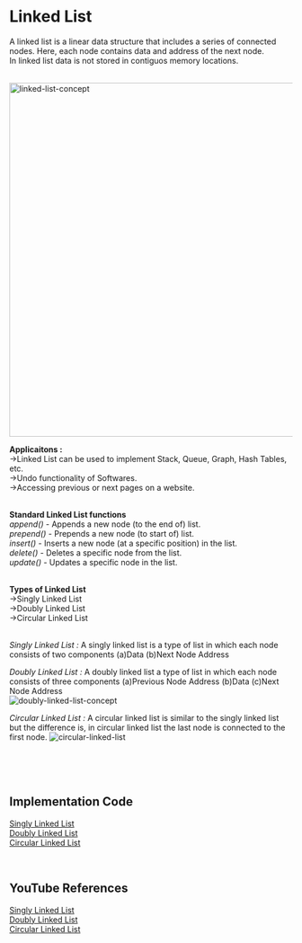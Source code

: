 # Linked List

A linked list is a linear data structure that includes a series of connected nodes. Here, each node contains data and address of the next node.<br>
In linked list data is not stored in contiguos memory locations.<br><br>



<img width="630" alt="linked-list-concept" src="https://user-images.githubusercontent.com/83531337/157178574-b3b8e4d5-1279-4987-8b96-ddb6c1f6631d.png">

**Applicaitons :**<br>
->Linked List can be used to implement Stack, Queue, Graph, Hash Tables, etc.<br>
->Undo functionality of Softwares.<br>
->Accessing previous or next pages on a website.<br><br>

**Standard Linked List functions**<br>
*append()* - Appends a new node (to the end of) list.<br>
*prepend()* - Prepends a new node (to start of) list.<br>
*insert()* - Inserts a new node (at a specific position) in the list.<br>
*delete()* - Deletes a specific node from the list.<br>
*update()* - Updates a specific node in the list.<br><br>

**Types of Linked List**<br>
->Singly Linked List<br>
->Doubly Linked List<br>
->Circular Linked List<br><br>

*Singly Linked List :* A singly linked list is a type of list in which each node consists of two components (a)Data (b)Next Node Address<br>


*Doubly Linked List :* A doubly linked list a type of list in which each node consists of three components (a)Previous Node Address (b)Data (c)Next Node Address<br>
![doubly-linked-list-concept](https://user-images.githubusercontent.com/83531337/157178801-460d2207-48d5-4fc1-92fb-cd85bcf8b11a.jpg)



*Circular Linked List :* A circular linked list is similar to the singly linked list but the difference is, in circular linked list the last node is connected to the first node.
![circular-linked-list](https://user-images.githubusercontent.com/83531337/157178948-d1d5a2f6-6654-49b8-9871-1e2f75052ddc.jpg)

<br>
<br>
<br>

## Implementation Code

[Singly Linked List](https://github.com/Aashutosh0033/DSA-using-Cpp/edit/main/Linked%20List/Singly_LL_Implementation.cpp)<br>
[Doubly Linked List](https://github.com/Aashutosh0033/DSA-using-Cpp/edit/main/Linked%20List/Doubly_LL_Implementation.cpp)<br>
[Circular Linked List](https://github.com/Aashutosh0033/DSA-using-Cpp/edit/main/Linked%20List/Circular_LL_Implementation.cpp)<br>

<br>

## YouTube References

[Singly Linked List](https://www.youtube.com/watch?v=mDt53JLj8sM&list=PLIY8eNdw5tW_zX3OCzX7NJ8bL1p6pWfgG&index=12)<br>
[Doubly Linked List](https://www.youtube.com/watch?v=yTlZFbolZO4&list=PLIY8eNdw5tW_zX3OCzX7NJ8bL1p6pWfgG&index=14)<br>
[Circular Linked List](https://www.youtube.com/watch?v=nlPkg4NkPVY&list=PLIY8eNdw5tW_zX3OCzX7NJ8bL1p6pWfgG&index=16)<br>


